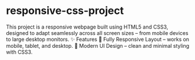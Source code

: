 # responsive-css-project
This project is a responsive webpage built using HTML5 and CSS3, designed to adapt seamlessly across all screen sizes – from mobile devices to large desktop monitors.  ✨ Features  📱 Fully Responsive Layout – works on mobile, tablet, and desktop.  🎨 Modern UI Design – clean and minimal styling with CSS3.  
